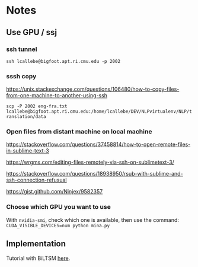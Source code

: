 # Notes

## Use GPU / ssj

### ssh tunnel
`ssh lcallebe@bigfoot.apt.ri.cmu.edu -p 2002 `

### sssh copy

https://unix.stackexchange.com/questions/106480/how-to-copy-files-from-one-machine-to-another-using-ssh

`scp -P 2002 eng-fra.txt lcallebe@bigfoot.apt.ri.cmu.edu:/home/lcallebe/DEV/NLPvirtualenv/NLP/translation/data`

### Open files from distant machine on local machine

https://stackoverflow.com/questions/37458814/how-to-open-remote-files-in-sublime-text-3

https://wrgms.com/editing-files-remotely-via-ssh-on-sublimetext-3/

https://stackoverflow.com/questions/18938950/rsub-with-sublime-and-ssh-connection-refusual

https://gist.github.com/Ninjex/9582357

### Choose which GPU you want to use

With `nvidia-smi`, check which one is available, then use the command:
`CUDA_VISIBLE_DEVICES=num python mina.py`

## Implementation

Tutorial with BiLTSM [here](https://pytorch.org/tutorials/beginner/nlp/advanced_tutorial.html).